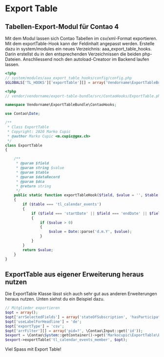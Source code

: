 # Export Table

## Tabellen-Export-Modul für Contao 4 

Mit dem Modul lassen sich Contao Tabellen im csv/xml-Format exportieren. Mit dem exportTable-Hook kann der Feldinhalt angepasst werden.
Erstelle dazu in system/modules ein neues Verzeichnis: aaa_export_table_hooks. Darin erstellst du in den entsprechenden Verzeichnissen die beiden php-Dateien. Anschliessend noch den autoload-Creatoor im Backend laufen lassen.
```php
<?php
// system/modules/aaa_export_table_hooks/config/config.php
$GLOBALS['TL_HOOKS']['exportTable'][] = array('Vendorname\ExportTableBundle\ContaoHooks\ExportTable', 'exportTableHook');

```

```php
<?php
// vendor/vendorname/export-table-bundle/src/ContaoHooks/ExportTable.php

namespace Vendorname\ExportTableBundle\ContaoHooks;

use Contao\Date;

/**
 * Class ExportTable
 * Copyright: 2020 Marko Cupic
 * @author Marko Cupic <m.cupic@gmx.ch>
 */
class ExportTable
{

    /**
     * @param $field
     * @param string $value
     * @param $table
     * @param $dataRecord
     * @param $dca
     * @return string
     */
    public static function exportTableHook($field, $value = '', $table, $dataRecord, $dca)
    {
        if ($table === 'tl_calendar_events')
        {
            if ($field === 'startDate' || $field === 'endDate' || $field === 'tstamp')
            {
                if ($value > 0)
                {
                    $value = Date::parse('d.m.Y', $value);
                }
            }
        }
        return $value;
    }
}

```
 

## ExportTable aus eigener Erweiterung heraus nutzen
Die ExportTable Klasse lässt sich auch sehr gut aus anderen Erweiterungen heraus nutzen. Unten siehst du ein Beispiel dazu.

```php
// Mitglieder exportieren
$opt = array();
$opt['arrSelectedFields'] = array('stateOfSubscription', 'hasParticipated', 'addedOn', 'eventName', 'firstname', 'lastname', 'sacMemberId', 'gender', 'street', 'postal', 'city', 'phone', 'email', 'dateOfBirth');
$opt['useLabelForHeadline'] = 'de';
$opt['exportType'] = 'csv';
$opt['arrFilter'][] = array('pid=?', \Contao\Input::get('id'));
$export = \Contao\System::getContainer()->get('Markocupic\ExportTable\Export\ExportTable');
$export->exportTable('tl_calendar_events_member', $opt);
```


Viel Spass mit Export Table! 
